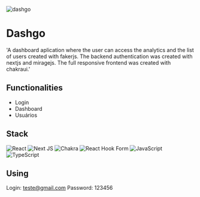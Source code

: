 ![dashgo](https://github.com/gabislera/Dashgo/assets/112272723/9940989d-d8e7-4649-8b61-986b4086545a)

# Dashgo

'A dashboard aplication where the user can access the analytics and the list of users created with fakerjs. The backend authentication was created with nextjs and miragejs. The full responsive frontend was created with chakraui.'


## Functionalities

- Login
- Dashboard
- Usuários


## Stack

![React](https://img.shields.io/badge/react-%2320232a.svg?style=for-the-badge&logo=react&logoColor=%2361DAFB)
![Next JS](https://img.shields.io/badge/Next-black?style=for-the-badge&logo=next.js&logoColor=white)
![Chakra](https://img.shields.io/badge/chakra-%234ED1C5.svg?style=for-the-badge&logo=chakraui&logoColor=white)
![React Hook Form](https://img.shields.io/badge/React%20Hook%20Form-%23EC5990.svg?style=for-the-badge&logo=reacthookform&logoColor=white)
![JavaScript](https://img.shields.io/badge/javascript-%23323330.svg?style=for-the-badge&logo=javascript&logoColor=%23F7DF1E)
![TypeScript](https://img.shields.io/badge/typescript-%23007ACC.svg?style=for-the-badge&logo=typescript&logoColor=white)



## Using

Login: teste@gmail.com
Password: 123456

